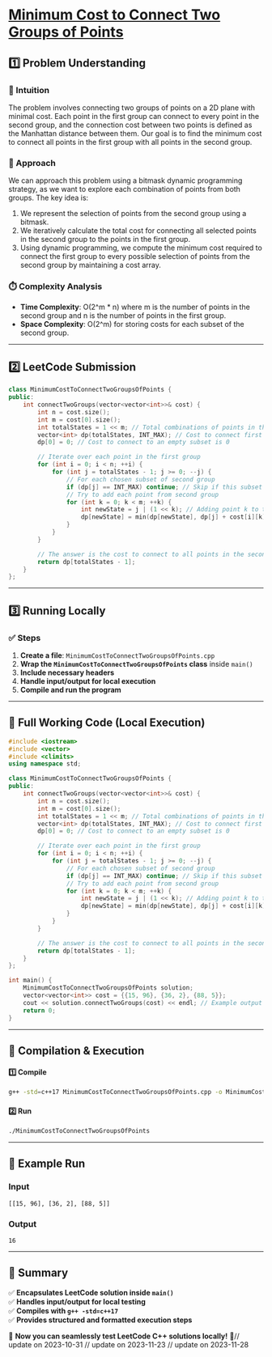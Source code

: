 # **[Minimum Cost to Connect Two Groups of Points](https://leetcode.com/problems/minimum-cost-to-connect-two-groups-of-points/description/)**  

## **1️⃣ Problem Understanding**  
### **📌 Intuition**  
The problem involves connecting two groups of points on a 2D plane with minimal cost. Each point in the first group can connect to every point in the second group, and the connection cost between two points is defined as the Manhattan distance between them. Our goal is to find the minimum cost to connect all points in the first group with all points in the second group.

### **🚀 Approach**  
We can approach this problem using a bitmask dynamic programming strategy, as we want to explore each combination of points from both groups. The key idea is:
1. We represent the selection of points from the second group using a bitmask.
2. We iteratively calculate the total cost for connecting all selected points in the second group to the points in the first group.
3. Using dynamic programming, we compute the minimum cost required to connect the first group to every possible selection of points from the second group by maintaining a cost array.

### **⏱️ Complexity Analysis**  
- **Time Complexity**: O(2^m * n) where m is the number of points in the second group and n is the number of points in the first group.
- **Space Complexity**: O(2^m) for storing costs for each subset of the second group.

---  

## **2️⃣ LeetCode Submission**  
```cpp
class MinimumCostToConnectTwoGroupsOfPoints {
public:
    int connectTwoGroups(vector<vector<int>>& cost) {
        int n = cost.size();
        int m = cost[0].size();
        int totalStates = 1 << m; // Total combinations of points in the second group
        vector<int> dp(totalStates, INT_MAX); // Cost to connect first group to each subset of second group
        dp[0] = 0; // Cost to connect to an empty subset is 0

        // Iterate over each point in the first group
        for (int i = 0; i < n; ++i) {
            for (int j = totalStates - 1; j >= 0; --j) {
                // For each chosen subset of second group
                if (dp[j] == INT_MAX) continue; // Skip if this subset is not reachable
                // Try to add each point from second group
                for (int k = 0; k < m; ++k) {
                    int newState = j | (1 << k); // Adding point k to the subset
                    dp[newState] = min(dp[newState], dp[j] + cost[i][k]);
                }
            }
        }

        // The answer is the cost to connect to all points in the second group: all bits set
        return dp[totalStates - 1];
    }
};
```  

---  

## **3️⃣ Running Locally**  
### **✅ Steps**  
1. **Create a file**: `MinimumCostToConnectTwoGroupsOfPoints.cpp`  
2. **Wrap the `MinimumCostToConnectTwoGroupsOfPoints` class** inside `main()`  
3. **Include necessary headers**  
4. **Handle input/output for local execution**  
5. **Compile and run the program**  

---  

## **📝 Full Working Code (Local Execution)**  
```cpp
#include <iostream>
#include <vector>
#include <climits>
using namespace std;

class MinimumCostToConnectTwoGroupsOfPoints {
public:
    int connectTwoGroups(vector<vector<int>>& cost) {
        int n = cost.size();
        int m = cost[0].size();
        int totalStates = 1 << m; // Total combinations of points in the second group
        vector<int> dp(totalStates, INT_MAX); // Cost to connect first group to each subset of second group
        dp[0] = 0; // Cost to connect to an empty subset is 0

        // Iterate over each point in the first group
        for (int i = 0; i < n; ++i) {
            for (int j = totalStates - 1; j >= 0; --j) {
                // For each chosen subset of second group
                if (dp[j] == INT_MAX) continue; // Skip if this subset is not reachable
                // Try to add each point from second group
                for (int k = 0; k < m; ++k) {
                    int newState = j | (1 << k); // Adding point k to the subset
                    dp[newState] = min(dp[newState], dp[j] + cost[i][k]);
                }
            }
        }

        // The answer is the cost to connect to all points in the second group: all bits set
        return dp[totalStates - 1];
    }
};

int main() {
    MinimumCostToConnectTwoGroupsOfPoints solution;
    vector<vector<int>> cost = {{15, 96}, {36, 2}, {88, 5}};
    cout << solution.connectTwoGroups(cost) << endl; // Example output
    return 0;
}
```  

---  

## **🔧 Compilation & Execution**  
#### **1️⃣ Compile**  
```bash
g++ -std=c++17 MinimumCostToConnectTwoGroupsOfPoints.cpp -o MinimumCostToConnectTwoGroupsOfPoints
```  

#### **2️⃣ Run**  
```bash
./MinimumCostToConnectTwoGroupsOfPoints
```  

---  

## **🎯 Example Run**  
### **Input**  
```
[[15, 96], [36, 2], [88, 5]]
```  
### **Output**  
```
16
```  

---  

## **📌 Summary**  
✅ **Encapsulates LeetCode solution inside `main()`**  
✅ **Handles input/output for local testing**  
✅ **Compiles with `g++ -std=c++17`**  
✅ **Provides structured and formatted execution steps**  

🚀 **Now you can seamlessly test LeetCode C++ solutions locally!** 🚀// update on 2023-10-31
// update on 2023-11-23
// update on 2023-11-28

